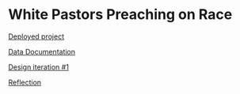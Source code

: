 # White Pastors Preaching on Race

[Deployed project](https://dv-studio-bgvhbalpm.vercel.app/)

[Data Documentation](https://github.com/shaypepper/dv-studio/tree/main/components/FinalProject/data)

[Design iteration #1](https://drive.google.com/file/d/1HoMdKYe6uMnpNogSgNFvk0aKfR95gkNw/view?usp=sharing)

[Reflection](https://github.com/shaypepper/dv-studio/tree/main/REFLECTION.md)
